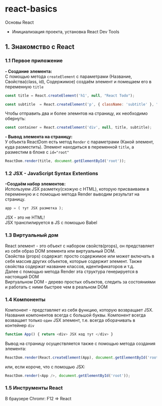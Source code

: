 # react-basics
Основы React

- Инициализация проекта, установка React Dev Tools

<h2>1. Знакомство с React</h2>
<h3>1.1 Первое приложение</h3>
<p><b>- Создание элемента:</b><br/>
С помощью метода <code>createElement</code> с параметрами (Название, Свойства(class, id), Содержимое) создаём элемент и помещаем его в переменную <code>title</code></p>

```javascript
const title = React.createElement('h1', null, "React Todo");
```

```javascript
const subtitle  = React.createElement('p', { className: 'subtitle' }, "Это первое приложение на React");
```

<p>Чтобы отправить два и более элемнтов на страницу, их необходимо обернуть:</p>

```javascript
const container = React.createElement('div', null, title, subtitle);
```

<p><b>- Вывод элемента на страницу:</b><br/>
У объекта ReactDom есть метод <code>Render</code> с параметрами (Какой элемент, куда разместить). Элемент находиться в переменной <code>title</code>, а разместим в блоке с <code>id="root"</code></p>

```javascript
ReactDom.render(title, document.getElementById('root'));
```

<h3>1.2 JSX - JavaScript Syntax Extentions</h3>
<p><b>-Создаём набор элементов:</b><br/>
Используем JSX разметку(cхожую с HTML), которую присваиваем в переменную и с помощью метода Render выводим результат на страницу.</p>

```javascript
app = ( тут JSX разметка );
```

<p>JSX - это не HTML!<br/>JSX транспилируется в JS с помощью Babel</p>
<h3>1.3 Виртуальный дом</h3>
<p>React элемент - это объект с набором свойств(props), он представляет из себя образ DOM элемента или виртуальный DOM.<br/>Свойства (props) содержат: просто содержимое или может включать в себя массив других объектов, которые содержит элемент. Также свойства содержат название классов, идентификаторов и т.д.<br/>Далее с помощью метода Render эта структура генерируется в настоящий DOM<br/>Виртуальном DOM - дерево простых объектов, следить за состояниями и работать с ними быстрее чем в реальном DOM</p>
<h3>1.4 Компоненты</h3>
<p>Компонент - представляет из себя функцию, которую возвращает JSX. Названия компонентов всегда с большой буквы. Компонент всегда возващает только <code>один</code> JSX элемент, т.е. всегда оборачивать в контейнер <code>div</code></p>

```javascript
function App() { return <div> JSX код тут </div> }
```

<p>Вывод на страницу осуществляется также с помощью метода создания элемента:</p>

```javascript
ReactDom.render(React.createElement(App), document.getElementById('root'));
```

<p>или, если короче, что с помощью JSX:</p>

```javascript
ReactDom.render(<App />, document.getElementById('root'));
```

<h3>1.5 Инструменты React</h3>
<p>В браузере Chromr: F12 => React</p>
